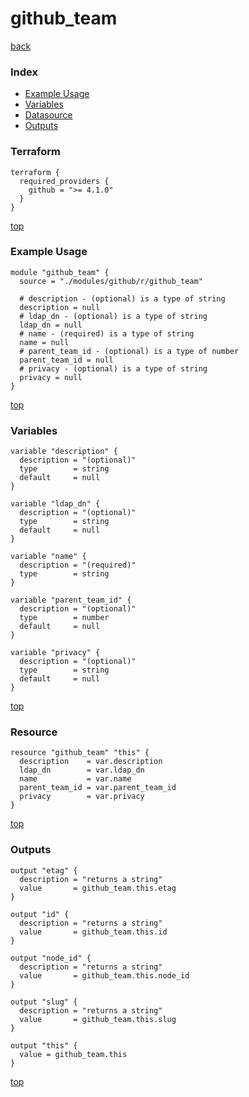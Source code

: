 # github_team

[back](../github.md)

### Index

- [Example Usage](#example-usage)
- [Variables](#variables)
- [Datasource](#datasource)
- [Outputs](#outputs)

### Terraform

```hcl
terraform {
  required_providers {
    github = ">= 4.1.0"
  }
}
```

[top](#index)

### Example Usage

```hcl
module "github_team" {
  source = "./modules/github/r/github_team"

  # description - (optional) is a type of string
  description = null
  # ldap_dn - (optional) is a type of string
  ldap_dn = null
  # name - (required) is a type of string
  name = null
  # parent_team_id - (optional) is a type of number
  parent_team_id = null
  # privacy - (optional) is a type of string
  privacy = null
}
```

[top](#index)

### Variables

```hcl
variable "description" {
  description = "(optional)"
  type        = string
  default     = null
}

variable "ldap_dn" {
  description = "(optional)"
  type        = string
  default     = null
}

variable "name" {
  description = "(required)"
  type        = string
}

variable "parent_team_id" {
  description = "(optional)"
  type        = number
  default     = null
}

variable "privacy" {
  description = "(optional)"
  type        = string
  default     = null
}
```

[top](#index)

### Resource

```hcl
resource "github_team" "this" {
  description    = var.description
  ldap_dn        = var.ldap_dn
  name           = var.name
  parent_team_id = var.parent_team_id
  privacy        = var.privacy
}
```

[top](#index)

### Outputs

```hcl
output "etag" {
  description = "returns a string"
  value       = github_team.this.etag
}

output "id" {
  description = "returns a string"
  value       = github_team.this.id
}

output "node_id" {
  description = "returns a string"
  value       = github_team.this.node_id
}

output "slug" {
  description = "returns a string"
  value       = github_team.this.slug
}

output "this" {
  value = github_team.this
}
```

[top](#index)